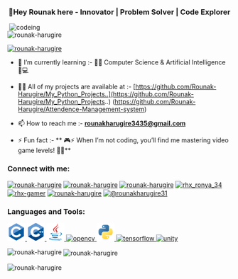 <h3 align="center">🚀Hey Rounak here - Innovator | Problem Solver | Code Explorer</h3>

<img align="right" alt="codeing" width="500" src="https://i.pinimg.com/originals/45/2a/f3/452af39e8f2977f5b5b4e3d10c5475cb.gif">

<p align="left"> <img src="https://komarev.com/ghpvc/?username=rounak-harugire&label=Profile%20views&color=0e75b6&style=flat" alt="rounak-harugire" /> </p>

<p align="left"> <a href="https://twitter.com/rounak-harugire" target="blank"><img src="https://img.shields.io/twitter/follow/rounak-harugire?logo=twitter&style=for-the-badge" alt="rounak-harugire" /></a> </p>

- 🌱 I’m currently learning :- 🧠💡 Computer Science & Artificial Intelligence 🎯💻

- 👨‍💻 All of my projects are available at :- [https://github.com/Rounak-Harugire/My_Python_Projects..](https://github.com/Rounak-Harugire/My_Python_Projects..) (https://github.com/Rounak-Harugire/Attendence-Management-system)

- 📫 How to reach me :- **rounakharugire3435@gmail.com**

- ⚡ Fun fact :- ** 🎮⚡ When I’m not coding, you’ll find me mastering video game levels! 🤖🚀**

<h3 align="left">Connect with me:</h3>
<p align="left">
<a href="https://twitter.com/rounak-harugire" target="blank"><img align="center" src="https://raw.githubusercontent.com/rahuldkjain/github-profile-readme-generator/master/src/images/icons/Social/twitter.svg" alt="rounak-harugire" height="30" width="40" /></a>
<a href="https://linkedin.com/in/rounak-harugire" target="blank"><img align="center" src="https://raw.githubusercontent.com/rahuldkjain/github-profile-readme-generator/master/src/images/icons/Social/linked-in-alt.svg" alt="rounak-harugire" height="30" width="40" /></a>
<a href="https://kaggle.com/rounak-harugire" target="blank"><img align="center" src="https://raw.githubusercontent.com/rahuldkjain/github-profile-readme-generator/master/src/images/icons/Social/kaggle.svg" alt="rounak-harugire" height="30" width="40" /></a>
<a href="https://instagram.com/rhx_ronya_34" target="blank"><img align="center" src="https://raw.githubusercontent.com/rahuldkjain/github-profile-readme-generator/master/src/images/icons/Social/instagram.svg" alt="rhx_ronya_34" height="30" width="40" /></a>
<a href="https://www.youtube.com/c/rhx-gamer" target="blank"><img align="center" src="https://raw.githubusercontent.com/rahuldkjain/github-profile-readme-generator/master/src/images/icons/Social/youtube.svg" alt="rhx-gamer" height="30" width="40" /></a>
<a href="https://www.codechef.com/users/rounak-harugire" target="blank"><img align="center" src="https://cdn.jsdelivr.net/npm/simple-icons@3.1.0/icons/codechef.svg" alt="rounak-harugire" height="30" width="40" /></a>
<a href="https://www.hackerrank.com/@rounakharugire31" target="blank"><img align="center" src="https://raw.githubusercontent.com/rahuldkjain/github-profile-readme-generator/master/src/images/icons/Social/hackerrank.svg" alt="@rounakharugire31" height="30" width="40" /></a>
</p>

<h3 align="left">Languages and Tools:</h3>
<p align="left"> <a href="https://www.cprogramming.com/" target="_blank" rel="noreferrer"> <img src="https://raw.githubusercontent.com/devicons/devicon/master/icons/c/c-original.svg" alt="c" width="40" height="40"/> </a> <a href="https://www.w3schools.com/cpp/" target="_blank" rel="noreferrer"> <img src="https://raw.githubusercontent.com/devicons/devicon/master/icons/cplusplus/cplusplus-original.svg" alt="cplusplus" width="40" height="40"/> </a> <a href="https://www.java.com" target="_blank" rel="noreferrer"> <img src="https://raw.githubusercontent.com/devicons/devicon/master/icons/java/java-original.svg" alt="java" width="40" height="40"/> </a> <a href="https://opencv.org/" target="_blank" rel="noreferrer"> <img src="https://www.vectorlogo.zone/logos/opencv/opencv-icon.svg" alt="opencv" width="40" height="40"/> </a> <a href="https://www.python.org" target="_blank" rel="noreferrer"> <img src="https://raw.githubusercontent.com/devicons/devicon/master/icons/python/python-original.svg" alt="python" width="40" height="40"/> </a> <a href="https://www.tensorflow.org" target="_blank" rel="noreferrer"> <img src="https://www.vectorlogo.zone/logos/tensorflow/tensorflow-icon.svg" alt="tensorflow" width="40" height="40"/> </a> <a href="https://unity.com/" target="_blank" rel="noreferrer"> <img src="https://www.vectorlogo.zone/logos/unity3d/unity3d-icon.svg" alt="unity" width="40" height="40"/> </a> </p>

<p><img align="left" src="https://github-readme-stats.vercel.app/api/top-langs?username=rounak-harugire&show_icons=true&locale=en&layout=compact" alt="rounak-harugire" /></p>

<p>&nbsp;<img align="center" src="https://github-readme-stats.vercel.app/api?username=rounak-harugire&show_icons=true&locale=en" alt="rounak-harugire" /></p>

<p><img align="center" src="https://github-readme-streak-stats.herokuapp.com/?user=rounak-harugire&" alt="rounak-harugire" /></p>


